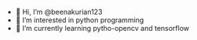 - 👋 Hi, I’m @beenakurian123
- 👀 I’m interested in python programming
- 🌱 I’m currently learning pytho-opencv and tensorflow

<!---
beenakurian123/beenakurian123 is a ✨ special ✨ repository because its `README.md` (this file) appears on your GitHub profile.
You can click the Preview link to take a look at your changes.
--->

